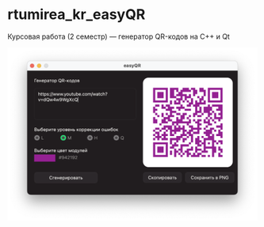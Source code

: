 # rtumirea_kr_easyQR
Курсовая работа (2 семестр) — генератор QR-кодов на C++ и Qt

![Screenshot](./docs/screenshot.png)
